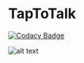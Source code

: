 # TapToTalk
[![Codacy Badge](https://api.codacy.com/project/badge/Grade/88d271ba4982401e93eb4419a19231da)](https://app.codacy.com/gh/mittal19/TapToTalk?utm_source=github.com&utm_medium=referral&utm_content=mittal19/TapToTalk&utm_campaign=Badge_Grade)

![alt text](https://drive.google.com/file/d/1IGXA1tnJF6BFnS-bkqgKndT-x0CGx14_/view?usp=sharing)
